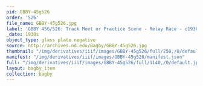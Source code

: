 ```yaml
---
pid: GBBY-45g526
order: '526'
file_name: GBBY-45g526.jpg
label: 'GBBY 45G/526: Track Meet or Practice Scene - Relay Race - c1930s'
_date: 1930s
object_type: glass plate negative
source: http://archives.nd.edu/Bagby/GBBY-45g526.jpg
thumbnail: "/img/derivatives/iiif/images/GBBY-45g526/full/250,/0/default.jpg"
manifest: "/img/derivatives/iiif/images/GBBY-45g526/manifest.json"
full: "/img/derivatives/iiif/images/GBBY-45g526/full/1140,/0/default.jpg"
layout: bagby_item
collection: bagby
---
```

